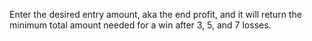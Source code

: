 Enter the desired entry amount, aka the end profit, and it will return the minimum total amount needed for a win after 3, 5, and 7 losses.
